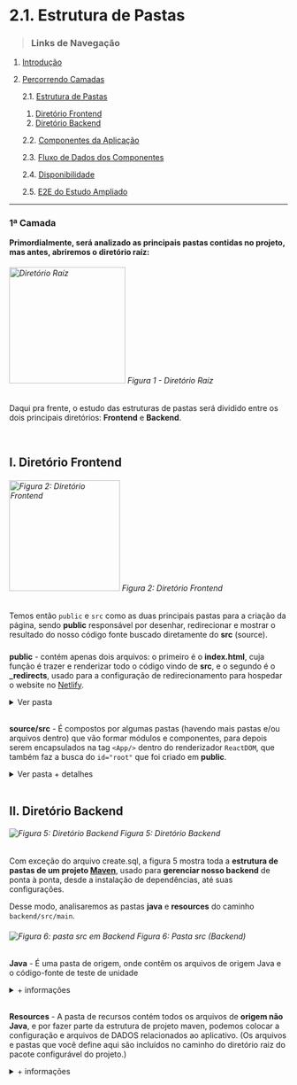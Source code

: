 # 2.1. Estrutura de Pastas

> ### Links de Navegação

1. [Introdução](https://github.com/Sancruz-dev/estudo-ampliado#1-introdução)

2. [Percorrendo Camadas](https://github.com/Sancruz-dev/estudo-ampliado#2-percorrendo-camadas)

   2.1. [Estrutura de Pastas](#)
      1. [Diretório Frontend](#-diretório-frontend)
      2. [Diretório Backend](#-diretório-backend)

   2.2. [Componentes da Aplicação](/camadas/ii-componentes-da-aplicacao#22-componentes-da-aplicacao)

   2.3. [Fluxo de Dados dos Componentes](/camadas/iii-fluxo-de-dados-dos-componentes#23-fluxo-de-dados-dos-componentes)

   2.4. [Disponibilidade](/camadas/iv-disponibilidade#24-disponibilidade)

   2.5. [E2E do Estudo Ampliado](/camadas/v-e2e-do-estudo-ampliado#25-e2e-do-estudo-ampliado) 
***

### **1ª Camada**

**Primordialmente, será analizado as principais pastas contidas no projeto, mas antes, abriremos o diretório raíz:**

###### <img height="210" src="https://user-images.githubusercontent.com/83969467/151673984-0735a035-4851-4797-a134-e7ee85b6a9a2.png" alt="Diretório Raíz" title="Diretório Raíz"> Figura 1 - Diretório Raíz



Daqui pra frente, o estudo das estruturas de pastas será dividido entre os dois principais diretórios: **Frontend** e **Backend**. 

<br/>

## I. Diretório Frontend

###### <img height="200" align="bottom" src="https://user-images.githubusercontent.com/83969467/152814920-e7a37634-de52-4dbc-a294-b93dc9cb7315.png" alt="Figura 2: Diretório Frontend" title="Diretório Frontend"> Figura 2: Diretório Frontend

Temos então `public` e `src` como as duas principais pastas para a criação da página, sendo **public** responsável por desenhar, redirecionar e mostrar o resultado do nosso código fonte buscado diretamente do **src** (source).

###

**public** - contém apenas dois arquivos: o primeiro é o **index.html**, cuja função é trazer e renderizar todo o código vindo de **src**, e o segundo é o **_redirects**, usado para a configuração de redirecionamento para hospedar o website no [Netlify](https://www.netlify.com/).
<details> 
   <summary>Ver pasta</summary>

   ###
   ###### <img align="bottom" src="https://user-images.githubusercontent.com/83969467/152815294-83b61296-8ec5-4cfa-b0f9-23af62138e4b.png" alt="Figura 3: Pasta public em Frontend" title="Pasta public"> Figura 3: Pasta public (Frontend)
</details> 

<br/>

**source/src** - É compostos por algumas pastas (havendo mais pastas e/ou arquivos dentro) que vão formar módulos e componentes, para depois serem encapsulados na tag `<App/>` dentro do renderizador `ReactDOM`, que também faz a busca do `id="root"` que foi criado em **public**.

<details>
   <summary>Ver pasta + detalhes</summary> 

   ###

   ###### <img align="bottom" src="https://user-images.githubusercontent.com/83969467/152855598-e3472f7c-58f7-4a43-a84a-7f5ff27bd1b5.png" alt="Figura 4: Pasta src em Frontend" title="Pasta src"> Figura 4: Pasta src (Frontend)

   ###

   - **assets** - contém nossos bens/recursos de folha de estilo, imagens, fontes e até scripts. Ou seja, é o complemento de conteúdo.

   - **components** - permite você dividir a UI em partes independentes, reutilizáveis e pensar em cada parte isoladamente. 

   - **pages** - obtém cada página com sua interface completa, com a adição da regra de negócio, captura de argumento passado na rota determinada e manipulação de estrutura de dados.

   - **types** - cria a estrutura de tipos do frontend integrando à API.

   - **ultils** - guarda arquivos utilitários para auxiliar funções específicas no projeto, como por exemplo a validação de email e criação da variável de ambiente. 

</details> 

<br/>

## II. Diretório Backend
###### <img align="bottom" src="https://user-images.githubusercontent.com/83969467/153297522-5595d587-40b6-4a52-9494-918db914d0d2.png" alt="Figura 5: Diretório Backend" title="Diretório Backend"> Figura 5: Diretório Backend

Com exceção do arquivo create.sql, a figura 5 mostra toda a **estrutura de pastas de um projeto [Maven](https://maven.apache.org/)**, usado para **gerenciar nosso backend** de ponta à ponta, desde a instalação de dependências, até suas configurações. 

Desse modo, analisaremos as pastas **java** e **resources** do caminho `backend/src/main`.


###### <img align="bottom" src="https://user-images.githubusercontent.com/83969467/154117049-88d05ac5-7326-4965-bd9a-dbd7f473f636.png" alt="Figura 6: pasta src em Backend" title="Pasta src"> Figura 6: Pasta src (Backend)

**Java** - É uma pasta de origem, onde contêm os arquivos de origem Java e o código-fonte de teste de unidade

<details>
   <summary>+ informações</summary> 

   ###

   ###### <img align="bottom" src="https://user-images.githubusercontent.com/83969467/154122581-4a21fd26-60e4-4031-b94a-2381301c3ed6.png" alt="Figura 7: Pasta Java" title="Pasta java"> Figura 7: Pasta java

   ###

   - **1. config** - contém os arquivos de propriedades com dados de configuração a serem passados ​​para o servidor. Quando você publica o pacote configurável do projeto no servidor, os arquivos nesse diretório são extraídos do pacote configurável e instalados em um diretório comum no servidor, que contém todos os arquivos de configuração desse servidor. No caso do nosso arquivo **SecurityConfig**, a configuração é baseada em [CORS](https://developer.mozilla.org/pt-BR/docs/Web/HTTP/CORS).

   - **2. entities** - Basicamente são as entidades/tabelas do nosso banco de dados, que declaram atributos, tipos de dados, cria construtores (para instanciar um objeto da classe) e métodos de acesso `get` e `set`. Também estabelecem a conexão entre a camada de serviço e a camada de acesso à dados, sempre monitoradas pela JPA (que é nossa ORM);

   - **3. repositories** - resposáveis por realizar o CRUD das `entities`

   - **4. dto** - objetos simples para trafegar dados entre o serviço e controntrolador REST, não é monitorado pela JPA e nem faz parte ndo banco de dados.

   - **5. services** - orquestra a camada de acesso à dados, trabalhando com banco de dados, transação e regra de negócio.

   - **6. controllers** - controladores REST que mapeiam e estabelecem o método get no caminho da requisição.  
</details> 

<br/>

**Resources** - A pasta de recursos contém todos os arquivos de **origem não Java**, e por fazer parte da estrutura de projeto maven, podemos colocar a configuração e arquivos de DADOS relacionados ao aplicativo. (Os arquivos e pastas que você define aqui são incluídos no caminho do diretório raiz do pacote configurável do projeto.)


<details>
   <summary>+ informações</summary> 

   ###

   ###### <img align="bottom" src="https://user-images.githubusercontent.com/83969467/154154114-3bc20688-bba4-414a-99b5-95ee6ccb92e0.png" alt="Figura 8: Pasta resources" title="Pasta resources"> Figura 8: Pasta resources (backend)

   ###

   Os recursos do tipo *properties* definem perfis de projeto fazerem o uso de um determinado banco de dados, e na figura 8 existem desses perfis:

   **application-test.properties** - para testes rápidos e práticos, que usa um pequeno espaço na memória. `H2 Database`

   **application-dev.properties** - banco de dados local. `PostgreSQL`
   
   **application-prod.properties** - para lançar em um banco na nuvem e deixar em produção. `Heroku`

   O recurso sem nenhuma definição de perfil (application.properties) configura o perfil de projeto que ficará ativo, estando em desenvolvimento ou produção.

   O import.sql está fazendo a inserção de todos os dados nas tabelas do projeto, tornando-se um arquivo de dados.
</details> 

<br/>


